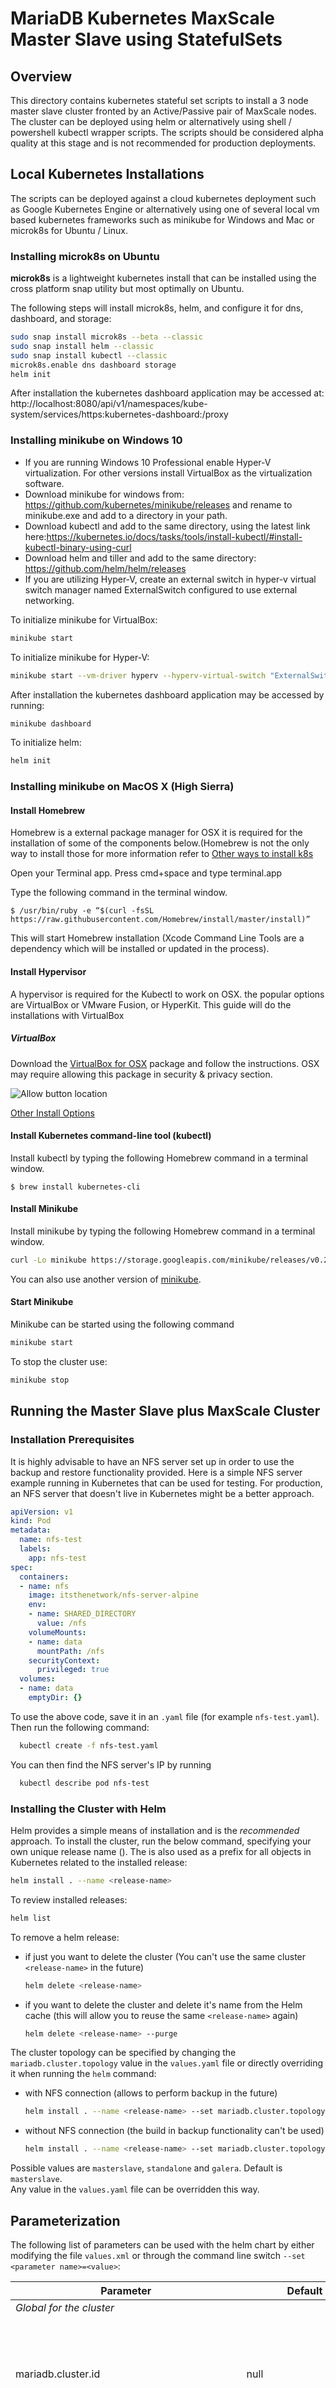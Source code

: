 # MariaDB Kubernetes MaxScale Master Slave using StatefulSets

## Overview

This directory contains kubernetes stateful set scripts to install a 3 node master slave cluster fronted by an Active/Passive pair of MaxScale nodes. The cluster can be deployed using helm or alternatively using shell / powershell kubectl wrapper scripts. The scripts should be considered alpha quality at this stage and is not recommended for production deployments.  

## Local Kubernetes Installations

The scripts can be deployed against a cloud kubernetes deployment such as Google Kubernetes Engine or alternatively using one of several local vm based kubernetes frameworks such as minikube for Windows and Mac or microk8s for Ubuntu / Linux.

### Installing microk8s on Ubuntu

**microk8s** is a lightweight kubernetes install that can be installed using the cross platform snap utility but most optimally on Ubuntu.

The following steps will install microk8s, helm, and configure it for dns, dashboard, and storage:

```sh
sudo snap install microk8s --beta --classic
sudo snap install helm --classic
sudo snap install kubectl --classic
microk8s.enable dns dashboard storage
helm init
```

After installation the kubernetes dashboard application may be accessed at:
http://localhost:8080/api/v1/namespaces/kube-system/services/https:kubernetes-dashboard:/proxy

### Installing minikube on Windows 10

- If you are running Windows 10 Professional enable Hyper-V virtualization. For other versions install VirtualBox as the virtualization software.
- Download minikube for windows from: https://github.com/kubernetes/minikube/releases and rename to minikube.exe and add to a directory in your path.
- Download kubectl and add to the same directory, using the latest link here:https://kubernetes.io/docs/tasks/tools/install-kubectl/#install-kubectl-binary-using-curl
- Download helm and tiller and add to the same directory: https://github.com/helm/helm/releases
- If you are utilizing Hyper-V, create an external switch in hyper-v virtual switch manager named ExternalSwitch configured to use external networking.

To initialize minikube for VirtualBox:

```sh
minikube start
```

To initialize minikube for Hyper-V:

```sh
minikube start --vm-driver hyperv --hyperv-virtual-switch "ExternalSwitch"
```

After installation the kubernetes dashboard application may be accessed by running:

```sh
minikube dashboard
```

To initialize helm:

```sh
helm init
```

### Installing minikube on MacOS X (High Sierra)

#### Install Homebrew

Homebrew is a external package manager for OSX it is required for the installation of some of the components below.(Homebrew is not the only way to install those for more information refer to [Other ways to install k8s](https://kubernetes.io/docs/tasks/tools/install-kubectl/#install-with-macports-on-macos)

Open your Terminal app. Press cmd+space and type terminal.app

Type the following command in the terminal window.

```$ /usr/bin/ruby -e “$(curl -fsSL https://raw.githubusercontent.com/Homebrew/install/master/install)”```

This will start Homebrew installation (Xcode Command Line Tools are a dependency which will be installed or updated in the process).

#### Install Hypervisor

A hypervisor is required for the Kubectl to work on OSX. the popular options are  VirtualBox or VMware Fusion, or HyperKit. This guide will do the installations with VirtualBox

##### VirtualBox

Download the [VirtualBox for OSX](https://download.virtualbox.org/virtualbox/5.2.18/VirtualBox-5.2.18-124319-OSX.dmg) package and follow the instructions. OSX may require allowing this package in security & privacy section.

![Allow button location](screen1.jpg)

[Other Install Options](https://www.virtualbox.org/wiki/Downloads)

#### Install Kubernetes command-line tool (kubectl)

Install kubectl by typing the following Homebrew command in a terminal window.

```$ brew install kubernetes-cli```

#### Install Minikube

Install minikube by typing the following Homebrew command in a terminal window.

```bash
curl -Lo minikube https://storage.googleapis.com/minikube/releases/v0.28.2/minikube-curl -Lo minikube https://storage.googleapis.com/minikube/releases/v0.28.2/minikube-darwin-amd64 && chmod +x minikube && sudo mv minikube /usr/local/bin/
```

You can also use another version of [minikube](https://github.com/kubernetes/minikube/releases).

#### Start Minikube

Minikube can be started using the following command

```sh
minikube start
```

To stop the cluster use:

```sh
minikube stop
```

## Running the Master Slave plus MaxScale Cluster

### Installation Prerequisites

It is highly advisable to have an NFS server set up in order to use the backup and restore functionality provided. Here is a simple NFS server example running in Kubernetes that can be used for testing. For production, an NFS server that doesn't live in Kubernetes might be a better approach.

```yaml
apiVersion: v1
kind: Pod
metadata:
  name: nfs-test
  labels:
    app: nfs-test
spec:
  containers:
  - name: nfs
    image: itsthenetwork/nfs-server-alpine
    env:
    - name: SHARED_DIRECTORY
      value: /nfs
    volumeMounts:
    - name: data
      mountPath: /nfs
    securityContext:
      privileged: true
  volumes:
  - name: data
    emptyDir: {}
```

To use the above code, save it in an `.yaml` file (for example `nfs-test.yaml`). Then run the following command:

```sh
  kubectl create -f nfs-test.yaml
```

You can then find the NFS server's IP by running

```sh
  kubectl describe pod nfs-test
```

### Installing the Cluster with Helm

Helm provides a simple means of installation and is the *recommended* approach. To install the cluster, run the below command, specifying your own unique release name (<release-name>). The <release-name> is also used as a prefix for all objects in Kubernetes related to the installed release:

```sh
helm install . --name <release-name>
```

To review installed releases:

```sh
helm list
```

To remove a helm release:

- if just you want to delete the cluster (You can't use the same cluster `<release-name>` in the future)

  ```sh
  helm delete <release-name>
  ```

- if you want to delete the cluster and delete it's name from the Helm cache (this will allow you to reuse the same `<release-name>` again)

  ```sh
  helm delete <release-name> --purge
  ```

The cluster topology can be specified by changing the `mariadb.cluster.topology` value in the `values.yaml` file or directly overriding it when running the `helm` command:

- with NFS connection (allows to perform backup in the future)

  ```sh
  helm install . --name <release-name> --set mariadb.cluster.topology=masterslave --set mariadb.server.backup.nfs.server=<NFS_SERVER_IP>
  ```

- without NFS connection (the build in backup functionality can't be used)

  ```sh
  helm install . --name <release-name> --set mariadb.cluster.topology=masterslave
  ```

Possible values are `masterslave`, `standalone` and `galera`. Default is `masterslave`.  
Any value in the `values.yaml` file can be overridden this way.  

## Parameterization

The following list of parameters can be used with the helm chart by either modifying the file `values.xml` or through the command line switch `--set <parameter name>=<value>`:

| Parameter                                  | Default                  | Description                                                                                                         |
|--------------------------------------------|--------------------------|---------------------------------------------------------------------------------------------------------------------|
| _Global for the cluster_                                                                                                                                                                    |
| mariadb.cluster.id                         | null                     | A generated unique ID of the cluster (used as a label on all artefacts) for discovery in multi-tenant environments. |
| Mariadb.cluster.topology                   | masterslave              | The type of cluster to create, one of: masterslave, galera, standalone, columnstore, columnstore-standalone  |
| mariadb.cluster.labels                     | null                     | An associative array of custom labels in format name:value added to the cluster endpoint                            |
| mariadb.cluster.annotations                | null                     | An associative array of custom annotations added to each pod in the topology                                        |
| _Server instances_                         |                          |                                                                                                                     |
| mariadb.server.users.admin.username        | admin                    | MariaDB admin user                                                                                                  |
| mariadb.server.users.admin.password        | 5LVTpbGE2cGFtw69         | MariaDB admin password                                                                                              |
| mariadb.server.users.replication.username  | repl                     | Replication user name                                                                                                |
| mariadb.server.users.replication.password  | 5LVTpbGE2cGFtw69         | Replication user password                                                                                           |
| mariadb.server.storage.class               | null                     | Storage class specification of data volume                                                                          |
| mariadb.server.storage.size                | 256Mi                    | Size of data volume                                                                                                 |
| mariadb.server.replicas                    | 3                        | Number of server instances in Master/Slave and Galera topologies. Fixed at 1 in Standalone topology.                |
| mariadb.server.image                       | mariadb/server:10.3      | Name of Docker image for MariaDB Server                                                                             |
| mariadb.server.port                        | 3306                     | TCP/IP port on which each MariaDB Server instance exposes a SQL interface.                                          |
| mariadb.server.labels                      | null                     | An associative array of custom labels in format name:value added to Server pods only                                |
| mariadb.server.annotations                 | null                     | An associative array of custom annotations in format name:value added to Server pods only                           |
| mariadb.server.resources.requests.cpu      | null                     | The requested share of CPU for each Server pod                                                                      |
| mariadb.server.resources.requests.memory   | null                     | The requested memory for each Server pod                                                                            |
| mariadb.server.resources.limits.cpu        | null                     | The maximum share of CPU for each Server pod                                                                        |
| mariadb.server.resources.limits.memory     | null                     | The maximum share of memory for each Server pod                                                                     |
| mariadb.server.backup.nfs.server           | null                     | Backup NFS server host                                                                                              |
| mariadb.server.backup.nfs.path             | /                        | Backup NFS server path to mount                                                                                     |
| mariadb.server.backup.nfs.restoreFrom      | null                     | Subdirectory to use to restore the database on initial startup                                                      |
| _MaxScale instances_                       |                          |                                                                                                                     |
| mariadb.maxscale.image                     | mariadb/maxscale:2.2     | Name of Docker image for MaxScale                                                                                   |
| mariadb.maxscale.ports.readonly            | 4008                     | TCP/IP port on which the cluster instance exposes a read-only SQL interface through a service endpoint.             |
| mariadb.maxscale.ports.readwrite           | 4006                     | TCP/IP port on which the cluster instance exposes a read-write SQL interface through a service endpoint.            |
| mariadb.maxscale.labels                    | null                     | An associative array of custom labels in format name:value added to MaxScale pods only                              |
| mariadb.maxscale.annotations               | null                     | An associative array of custom annotations in format name:value added to MaxScale pods only                         |
| mariadb.maxscale.replicas                  | 2                        | Number of MaxScale instances in Master/Slave and Galera topologies.                                                 |
| mariadb.maxscale.resources.requests.cpu    | null                     | The requested share of CPU for each MaxScale pod                                                                    |
| mariadb.maxscale.resources.requests.memory | null                     | The requested memory for each MaxScale pod                                                                          |
| mariadb.maxscale.resources.limits.cpu      | null                     | The maximum share of CPU for each MaxScale pod                                                                      |
| mariadb.maxscale.resources.limits.memory   | null                     | The maximum share of memory for each MaxScale pod                                                                   |
| *StateStore instances*                     |                          |                                                                                                                     |
| mariadb.statestore.image                   | mariadb/statestore:0.0.3 | Name of Docker image for MariaDB StateStore                                                                         |

Refer to https://kubernetes.io/docs/concepts/configuration/manage-compute-resources-container/#resource-requests-and-limits-of-pod-and-container for the definition of resource requests and limits.

## Supported topologies

The following topologies are currently supported:

* Standalone: a single MariaDB Server instance;
* Master/Slave: 1 master MariaDB Server instance replicated to 2 slave MariaDB instances, fronted by 2 MaxScale instances in a load-balanced configuration. MaxScale provides automated failover for the master. The number of running MariaDB Server instances can be managed at runtime;
* Galera: 3 MariaDB instances in a Master/Master replication configuration (Galera cluster), fronted by 2 MaxScale instances in a load-balanced configuration. The number of running MariaDB Server instances can be managed at runtime;
* Columnstore-Standalone: a single MariaDB ColumnStore instance with 1 UM and 1 PM running on the same pod;
* Columnstore: MariaDB ColumnStore with 1 UM and 3 PMs running on separate pods.

## Using the cluster

To access the MaxScale node locally, follow the below steps:

1)find the ip address of the service:

```sh
kubectl get services
```

The output will look something like:

```sh
NAME            TYPE        CLUSTER-IP       EXTERNAL-IP   PORT(S)             AGE
kubernetes      ClusterIP   10.152.183.1     <none>        443/TCP             40m
<release-name>-mariadb     ClusterIP   10.152.183.135   <none>        4006/TCP,4008/TCP   28m
<release-name>-mdb-clust   ClusterIP   None             <none>        3306/TCP            28m
<release-name>-mdb-state   ClusterIP   10.152.183.129   <none>        80/TCP              28m
```

Use the `ClusterIP` for `<release-name>-mariadb` as the host to connect to. The following ports are mapped to the local host in `Master/Slave` and `Galera` topologies:

- 4006: MaxScale ReadWrite Listener
- 4008: MaxScale ReadOnly Listener

and for `Standalone`, `Columnstore` and `Columnstore-standalone` topologies:

- 3306: MariaDB Server

2) get mysql shell connected to the cluster 
(the user and password comes from the helm chart `values.yaml`):

```sh
kubectl exec -it <release-name>-mdb-ms-0 -- mysql -uadmin -p5LVTpbGE2cGFtw69 -P4006 -h <ClusterIP>
kubectl exec -it <release-name>-mdb-ms-0 -- mysql -uadmin -p5LVTpbGE2cGFtw69 -P4008 -h <ClusterIP>
```

Applications deployed in the same namespace in Kubernetes can also access the cluster using the hostname `<release-name>-mariadb`. This is the only connectivity option available for a headless service.

## Using the Backup/Restore functionality

You can backup an already running cluster or initialize a new cluster with an existing backup. Only the Master/Slave, Galera, and Standalone topologies are currently supported.

### Backup

#### Backup Prerequisites

You need a running MariaDB cluster connected to an NFS server.  
The `Installation Prerequisites` and `Installing the Cluster with Helm` sections contain more information about this.

#### Backup procedure

run in terminal

```sh
kubectl exec -it <name_of_the_pod_to_backup> -- bash /mnt/config-map/backup-save.sh
```

Near the start of the log you can find the name of the folder where your backup will be stored on the NFS server. The format is `backup-<pod-name>-<backup_date>`.

### Restore

You can use an existing backup and load it when starting a new cluster. Restoring always creates a new cluster. Restoring into a running cluster is not possible.

#### Restore Prerequisites

- an existing backup located in an NFS volume

#### Restore procedure

1. Change these values in the values.yaml file:
    - `mariadb.server.backup.restoreFrom` should point to the exact directory containing the backup.
    - `mariadb.server.backup.nfs.server` should be the IP of hostname of the NFS server
    - `mariadb.server.backup.nfs.path` should be the NFS mount point (optional, default is `"/"`)
2. Start the cluster as you would normally using
    ```sh
    helm install .
    ```
3. The above as a single command:
    ```sh
    helm install . --name <release-name> --set mariadb.server.backup.restoreFrom=<backup_path> --set mariadb.server.backup.nfs.server=<nfs_server_ip> --set mariadb.server.backup.nfs.path=<nfs_mount_point>
    ```

## Running Sanity Test and Benchmark tests

The `tests` folder contains support for running sanity-level deployment tests, based on the mysql-test framework (https://mariadb.com/kb/en/library/mysqltest/), and benchmarking, based on sysbench (https://github.com/akopytov/sysbench/tree/1.0), against an existing MariaDB cluster in Kubernetes. Tests can be run using the Unix `make` command.

### Pre-requisites

In order to be able to execute the `make` command for running a test or a benchmark, the following tools must be installed:

* make
* docker (v17+)
* kubernetes client (v1.9+), configured to access the Kubernetes cluster where MariaDB will runs as cluster admin

Note: before running `make`, ensure that a MariaDB cluster must be created and is in an operational state.

### Running a Sanity Test

The sanity test loads a simulated Bookstore database (refer to https://github.com/mariadb-corporation/mariadb-server-docker/blob/master/tx_sandbox/labs.md for details) and runs a number of pre-defined aggregation queries to verify that results are as expected. In order to run a sanity-level deployment test, execute the following command:

```$ make test MARIADB_CLUSTER=<release-name>```

This will build a docker image, push it into the remote Docker repo and create a pod named `<release-name>-sanity-test` that will connect to an existing MariaDB cluster named `<release-name>` and will execute the test framwork. You can track the progress of the test run by running:

```$ kubectl logs <release-name>-sanity-test -f``` 

### Running a Benchmark

The benchmark test runs a standard `sysbench` OLTP workload with 20 tables and 100,000 rows each that executes a mix of 90% reads (point, range, and aggregate SELECTs) to 10% writes (INSERTs, UPDATEs and DELETEs) in 16 concurrent threads. In order to run a benchmark, execute the following command:

```$ make becnhmark MARIADB_CLUSTER=<release-name>```

This will build a docker image, push it into a remote repo and create a pod named `<release-name>-sysbench-test` that will connect to an existing MariaDB cluster named `<release-name>` and will execute sysbench. You can track the progress by running:

```$ kubectl logs <release-name>-sysbench-test -f```

You can optionally specify the number of threads by adding `THREADS=<number of threads>` (by default `<number of threads>`=16) on the `make` command line.

### Parameters

The following parameters can be used to alter the behaviors of `make`, by adding them to the command line in the format `<parameter>=<value>`:

| Parameter                                  | Default                  | Description                                                                                                         |
|--------------------------------------------|--------------------------|---------------------------------------------------------------------------------------------------------------------|
| DOCKER_REPO                                | gcr.io/dbaas-development | The remote Docker repo from which your Kubernetes cluster will pull images.                                         |
| MARIADB_CLUSTER                            | sa-test                  | The name of an existing MariaDB cluster on Kubernetes to be tested or benchmarked                                  |
| THREADS                                    | 16                       | Number of concurrent connections that will be used while running the benchmark.                                    |
